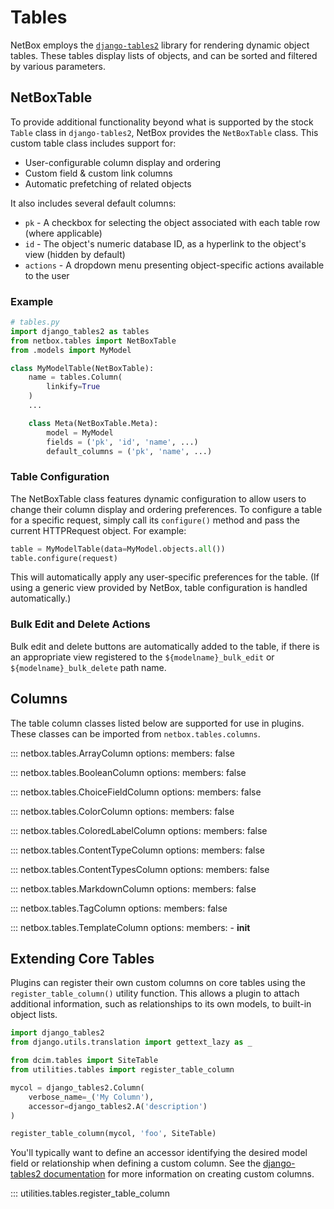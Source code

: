 # Tables

NetBox employs the [`django-tables2`](https://django-tables2.readthedocs.io/) library for rendering dynamic object tables. These tables display lists of objects, and can be sorted and filtered by various parameters.

## NetBoxTable

To provide additional functionality beyond what is supported by the stock `Table` class in `django-tables2`, NetBox provides the `NetBoxTable` class. This custom table class includes support for:

* User-configurable column display and ordering
* Custom field & custom link columns
* Automatic prefetching of related objects

It also includes several default columns:

* `pk` - A checkbox for selecting the object associated with each table row (where applicable)
* `id` - The object's numeric database ID, as a hyperlink to the object's view (hidden by default)
* `actions` - A dropdown menu presenting object-specific actions available to the user

### Example

```python
# tables.py
import django_tables2 as tables
from netbox.tables import NetBoxTable
from .models import MyModel

class MyModelTable(NetBoxTable):
    name = tables.Column(
        linkify=True
    )
    ...

    class Meta(NetBoxTable.Meta):
        model = MyModel
        fields = ('pk', 'id', 'name', ...)
        default_columns = ('pk', 'name', ...)
```

### Table Configuration

The NetBoxTable class features dynamic configuration to allow users to change their column display and ordering preferences. To configure a table for a specific request, simply call its `configure()` method and pass the current HTTPRequest object. For example:

```python
table = MyModelTable(data=MyModel.objects.all())
table.configure(request)
```

This will automatically apply any user-specific preferences for the table. (If using a generic view provided by NetBox, table configuration is handled automatically.)


### Bulk Edit and Delete Actions

Bulk edit and delete buttons are automatically added to the table, if there is an appropriate view registered to the `${modelname}_bulk_edit` or `${modelname}_bulk_delete` path name.

## Columns

The table column classes listed below are supported for use in plugins. These classes can be imported from `netbox.tables.columns`.

::: netbox.tables.ArrayColumn
    options:
      members: false

::: netbox.tables.BooleanColumn
    options:
      members: false

::: netbox.tables.ChoiceFieldColumn
    options:
      members: false

::: netbox.tables.ColorColumn
    options:
      members: false

::: netbox.tables.ColoredLabelColumn
    options:
      members: false

::: netbox.tables.ContentTypeColumn
    options:
      members: false

::: netbox.tables.ContentTypesColumn
    options:
      members: false

::: netbox.tables.MarkdownColumn
    options:
      members: false

::: netbox.tables.TagColumn
    options:
      members: false

::: netbox.tables.TemplateColumn
    options:
      members:
        - __init__

## Extending Core Tables

Plugins can register their own custom columns on core tables using the `register_table_column()` utility function. This allows a plugin to attach additional information, such as relationships to its own models, to built-in object lists.

```python
import django_tables2
from django.utils.translation import gettext_lazy as _

from dcim.tables import SiteTable
from utilities.tables import register_table_column

mycol = django_tables2.Column(
    verbose_name=_('My Column'),
    accessor=django_tables2.A('description')
)

register_table_column(mycol, 'foo', SiteTable)
```

You'll typically want to define an accessor identifying the desired model field or relationship when defining a custom column. See the [django-tables2 documentation](https://django-tables2.readthedocs.io/) for more information on creating custom columns.

::: utilities.tables.register_table_column
